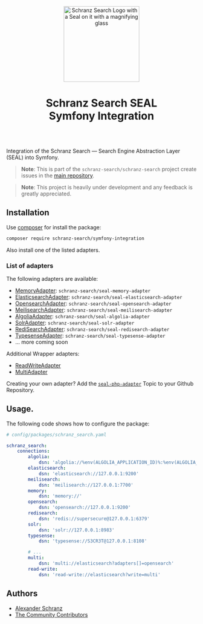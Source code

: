 <div align="center">
    <img alt="Schranz Search Logo with a Seal on it with a magnifying glass" src="https://avatars.githubusercontent.com/u/120221538?s=400&v=5" width="200" height="200">
</div>

<h1 align="center">Schranz Search SEAL <br /> Symfony Integration</h1>

<br />
<br />

Integration of the Schranz Search — Search Engine Abstraction Layer (SEAL) into Symfony.

> **Note**:
> This is part of the `schranz-search/schranz-search` project create issues in the [main repository](https://github.com/schranz-search/schranz-search).

> **Note**:
> This project is heavily under development and any feedback is greatly appreciated.

## Installation

Use [composer](https://getcomposer.org/) for install the package:

```bash
composer require schranz-search/symfony-integration
```

Also install one of the listed adapters.

### List of adapters

The following adapters are available:

 - [MemoryAdapter](../../packages/seal-memory-adapter): `schranz-search/seal-memory-adapter`
 - [ElasticsearchAdapter](../../packages/seal-elasticsearch-adapter): `schranz-search/seal-elasticsearch-adapter`
 - [OpensearchAdapter](../../packages/seal-opensearch-adapter): `schranz-search/seal-opensearch-adapter`
 - [MeilisearchAdapter](../../packages/seal-meilisearch-adapter): `schranz-search/seal-meilisearch-adapter`
 - [AlgoliaAdapter](../../packages/seal-algolia-adapter): `schranz-search/seal-algolia-adapter`
 - [SolrAdapter](../../packages/seal-solr-adapter): `schranz-search/seal-solr-adapter`
 - [RediSearchAdapter](../../packages/seal-redisearch-adapter): `schranz-search/seal-redisearch-adapter`
 - [TypesenseAdapter](../../packages/seal-typesense-adapter): `schranz-search/seal-typesense-adapter`
 - ... more coming soon

Additional Wrapper adapters:

 - [ReadWriteAdapter](../../packages/seal-read-write-adapter)
 - [MultiAdapter](../../packages/seal-multi-adapter)

Creating your own adapter? Add the [`seal-php-adapter`](https://github.com/topics/seal-php-adapter) Topic to your Github Repository.

## Usage.

The following code shows how to configure the package:

```yaml
# config/packages/schranz_search.yaml

schranz_search:
    connections:
        algolia:
            dsn: 'algolia://%env(ALGOLIA_APPLICATION_ID)%:%env(ALGOLIA_ADMIN_API_KEY)%'
        elasticsearch:
            dsn: 'elasticsearch://127.0.0.1:9200'
        meilisearch:
            dsn: 'meilisearch://127.0.0.1:7700'
        memory:
            dsn: 'memory://'
        opensearch:
            dsn: 'opensearch://127.0.0.1:9200'
        redisearch:
            dsn: 'redis://supersecure@127.0.0.1:6379'
        solr:
            dsn: 'solr://127.0.0.1:8983'
        typesense:
            dsn: 'typesense://S3CR3T@127.0.0.1:8108'

        # ...
        multi:
            dsn: 'multi://elasticsearch?adapters[]=opensearch'
        read-write:
            dsn: 'read-write://elasticsearch?write=multi'
```

## Authors

- [Alexander Schranz](https://github.com/alexander-schranz/)
- [The Community Contributors](https://github.com/schranz-search/schranz-search/graphs/contributors)
